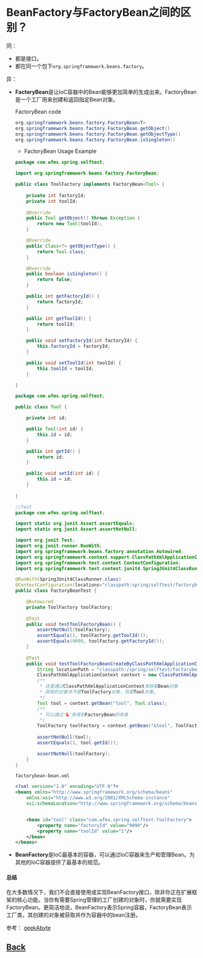 # <a id="sp-1">BeanFactory与FactoryBean之间的区别？</a>

同：
- 都是接口。
- 都在同一个包下`org.springframework.beans.factory`。

异：
- **FactoryBean**是让IoC容器中的Bean能够更加简单的生成出来。FactoryBean是一个工厂用来创建和返回指定Bean对象。
    
    FactoryBean code
    ```java
    org.springframework.beans.factory.FactoryBean<T>
    org.springframework.beans.factory.FactoryBean.getObject()
    org.springframework.beans.factory.FactoryBean.getObjectType()
    org.springframework.beans.factory.FactoryBean.isSingleton()
    ```

    - FactoryBean Usage Example
    ```java
    package com.wfms.spring.selftest;

    import org.springframework.beans.factory.FactoryBean;

    public class ToolFactory implements FactoryBean<Tool> {
        
        private int factoryId;
        private int toolId;
        
        @Override
        public Tool getObject() throws Exception {
            return new Tool(toolId);
        }

        @Override
        public Class<?> getObjectType() {
            return Tool.class;
        }

        @Override
        public boolean isSingleton() {
            return false;
        }

        public int getFactoryId() {
            return factoryId;
        }

        public int getToolId() {
            return toolId;
        }

        public void setFactoryId(int factoryId) {
            this.factoryId = factoryId;
        }

        public void setToolId(int toolId) {
            this.toolId = toolId;
        }

    }

    package com.wfms.spring.selftest;

    public class Tool {

        private int id;

        public Tool(int id) {
            this.id = id;
        }

        public int getId() {
            return id;
        }

        public void setId(int id) {
            this.id = id;
        }
        
    }

    //Test
    package com.wfms.spring.selftest;

    import static org.junit.Assert.assertEquals;
    import static org.junit.Assert.assertNotNull;

    import org.junit.Test;
    import org.junit.runner.RunWith;
    import org.springframework.beans.factory.annotation.Autowired;
    import org.springframework.context.support.ClassPathXmlApplicationContext;
    import org.springframework.test.context.ContextConfiguration;
    import org.springframework.test.context.junit4.SpringJUnit4ClassRunner;

    @RunWith(SpringJUnit4ClassRunner.class)
    @ContextConfiguration(locations="classpath:spring/selftest/factorybean-bean.xml")
    public class FactoryBeanTest {

        @Autowired
        private ToolFactory toolFactory;
        
        @Test
        public void testToolFactoryBean() {
            assertNotNull(toolFactory);
            assertEquals(1, toolFactory.getToolId());
            assertEquals(9090, toolFactory.getFactoryId());
        }
        
        @Test
        public void testToolFactoryBeanCreateByClassPathXmlApplicationContext() {
            String locationPath = "classpath:/spring/selftest/factorybean-bean.xml";
            ClassPathXmlApplicationContext context = new ClassPathXmlApplicationContext(locationPath);
            /**
             * 这里通过ClassPathXmlApplicationContext来获取Bean对象
             * 获取的对象并不是ToolFactory对象，而是Tool对象。
             */
            Tool tool = context.getBean("tool", Tool.class);
            /**
             * 可以通过'&'来得到FactoryBean的本身
             */
            ToolFactory toolFactory = context.getBean("&tool", ToolFactory.class);
            
            assertNotNull(tool);
            assertEquals(1, tool.getId());

            assertNotNull(toolFactory);
        }
    }

    ```

    `factorybean-bean.xml`
    ```xml
    <?xml version="1.0" encoding="UTF-8"?>
    <beans xmlns="http://www.springframework.org/schema/beans"
        xmlns:xsi="http://www.w3.org/2001/XMLSchema-instance"
        xsi:schemaLocation="http://www.springframework.org/schema/beans http://www.springframework.org/schema/beans/spring-beans.xsd">


        <bean id="tool" class="com.wfms.spring.selftest.ToolFactory">
            <property name="factoryId" value="9090"/>
            <property name="toolId" value="1"/>
        </bean>
    </beans>
    ```

- **BeanFactory**是IoC最基本的容器，可以通过IoC容器来生产和管理Bean。为其他的IoC容器提供了最基本的规范。

#### 总结
在大多数情况下，我们不会直接使用或实现BeanFactory接口，除非你正在扩展框架的核心功能。当你有需要Spring管理的工厂创建的对象时，你就需要实现FactoryBean。更简洁地说，BeanFactory表示Spring容器，FactoryBean表示工厂类，其创建的对象被获取并作为容器中的bean注册。

参考： 
[geekAbyte](http://www.geekabyte.io/2014/11/difference-between-beanfactory-and.html)

## [Back](../../summary.md)